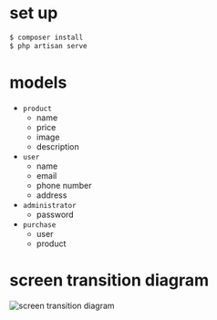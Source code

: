 # set up

```bash
$ composer install
$ php artisan serve
```

# models
  * `product`
    * name
    * price
    * image
    * description
  * `user`
    * name
    * email
    * phone number
    * address    
  * `administrator`
    * password
  * `purchase`
    * user
    * product

# screen transition diagram
![screen transition diagram](https://user-images.githubusercontent.com/31527437/47481431-8ab63800-d86e-11e8-84c5-bdf7aeff1a19.png)
